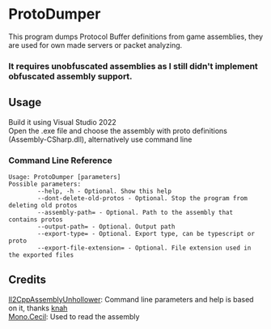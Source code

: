 # ProtoDumper
This program dumps Protocol Buffer definitions from game assemblies, they are used for own made servers or packet analyzing.  
### **It requires unobfuscated assemblies** as I still didn't implement obfuscated assembly support.

## Usage

Build it using Visual Studio 2022  
Open the .exe file and choose the assembly with proto definitions (Assembly-CSharp.dll), alternatively use command line

### Command Line Reference
```
Usage: ProtoDumper [parameters]
Possible parameters:
        --help, -h - Optional. Show this help
        --dont-delete-old-protos - Optional. Stop the program from deleting old protos
        --assembly-path= - Optional. Path to the assembly that contains protos
        --output-path= - Optional. Output path
        --export-type= - Optional. Export type, can be typescript or proto
        --export-file-extension= - Optional. File extension used in the exported files
```

## Credits

[Il2CppAssemblyUnhollower](https://github.com/knah/Il2CppAssemblyUnhollower): Command line parameters and help is based on it, thanks [knah](https://github.com/knah)  
[Mono.Cecil](https://github.com/jbevain/cecil): Used to read the assembly

